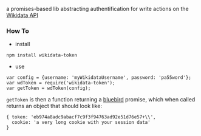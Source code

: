 a promises-based lib abstracting authentification for write actions on the [Wikidata API](https://www.wikidata.org/w/api.php)

### How To

* install
```
npm install wikidata-token
```

* use
```
var config = {username: 'myWikidataUsername', password: 'pa55word'};
var wdToken = require('wikidata-token');
var getToken = wdToken(config);

```

`getToken` is then a function returning a [bluebird](https://github.com/petkaantonov/bluebird) promise, which when called returns an object that should look like:
```
{ token: 'eb974a8adc9abacf7c9f3f94763ad92e51d76e57+\\',
  cookie: 'a very long cookie with your session data'
}
```
